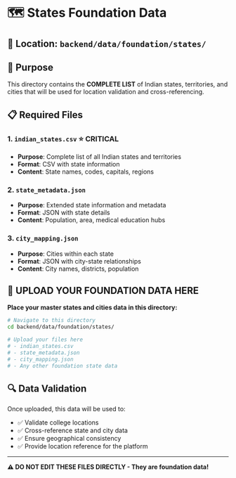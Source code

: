 # 🗺️ **States Foundation Data**

## 📁 **Location**: `backend/data/foundation/states/`

## 🎯 **Purpose**
This directory contains the **COMPLETE LIST** of Indian states, territories, and cities that will be used for location validation and cross-referencing.

## 📋 **Required Files**

### **1. `indian_states.csv`** ⭐ **CRITICAL**
- **Purpose**: Complete list of all Indian states and territories
- **Format**: CSV with state information
- **Content**: State names, codes, capitals, regions

### **2. `state_metadata.json`**
- **Purpose**: Extended state information and metadata
- **Format**: JSON with state details
- **Content**: Population, area, medical education hubs

### **3. `city_mapping.json`**
- **Purpose**: Cities within each state
- **Format**: JSON with city-state relationships
- **Content**: City names, districts, population

## 🚨 **UPLOAD YOUR FOUNDATION DATA HERE**

**Place your master states and cities data in this directory:**

```bash
# Navigate to this directory
cd backend/data/foundation/states/

# Upload your files here
# - indian_states.csv
# - state_metadata.json
# - city_mapping.json
# - Any other foundation state data
```

## 🔍 **Data Validation**
Once uploaded, this data will be used to:
- ✅ Validate college locations
- ✅ Cross-reference state and city data
- ✅ Ensure geographical consistency
- ✅ Provide location reference for the platform

---

**⚠️ DO NOT EDIT THESE FILES DIRECTLY - They are foundation data!**
